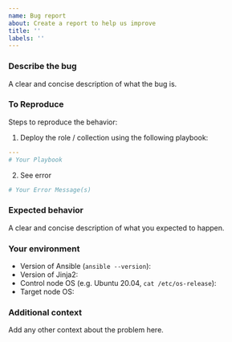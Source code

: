 ```yaml
---
name: Bug report
about: Create a report to help us improve
title: ''
labels: ''
---
```


### Describe the bug

A clear and concise description of what the bug is.

### To Reproduce

Steps to reproduce the behavior:

1. Deploy the role / collection using the following playbook:

```YAML
---
# Your Playbook
```

2. See error

```sh
# Your Error Message(s)
```

### Expected behavior

A clear and concise description of what you expected to happen.

### Your environment

- Version of Ansible (`ansible --version`):
- Version of Jinja2:
- Control node OS (e.g. Ubuntu 20.04, `cat /etc/os-release`):
- Target node OS:

### Additional context

Add any other context about the problem here.

